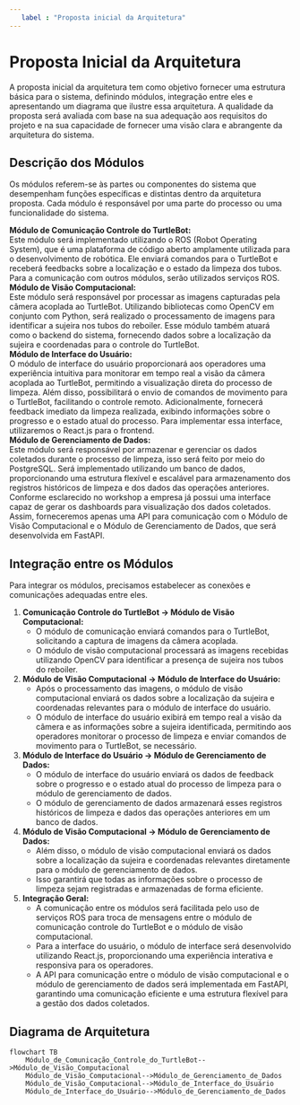 ```yaml
---
   label : "Proposta inicial da Arquitetura"
---
```


# Proposta Inicial da Arquitetura  
   A proposta inicial da arquitetura tem como objetivo fornecer uma estrutura básica para o sistema, definindo módulos, integração entre eles e apresentando um diagrama que ilustre essa arquitetura. A qualidade da proposta será avaliada com base na sua adequação aos requisitos do projeto e na sua capacidade de fornecer uma visão clara e abrangente da arquitetura do sistema.<br/>

## Descrição dos Módulos
   Os módulos referem-se às partes ou componentes do sistema que desempenham funções específicas e distintas dentro da arquitetura proposta. Cada módulo é responsável por uma parte do processo ou uma funcionalidade do sistema.<br/>

**Módulo de Comunicação Controle do TurtleBot:**<br/> 
   Este módulo será implementado utilizando o ROS (Robot Operating System), que é uma plataforma de código aberto amplamente utilizada para o desenvolvimento de robótica. Ele enviará comandos para o TurtleBot e receberá feedbacks sobre a localização e o estado da limpeza dos tubos. Para a comunicação com outros módulos, serão utilizados serviços ROS.<br/>
**Módulo de Visão Computacional:**<br/> 
   Este módulo será responsável por processar as imagens capturadas pela câmera acoplada ao TurtleBot. Utilizando bibliotecas como OpenCV em conjunto com Python, será realizado o processamento de imagens para identificar a sujeira nos tubos do reboiler. Esse módulo também atuará como o backend do sistema, fornecendo dados sobre a localização da sujeira e coordenadas para o controle do TurtleBot.<br/>
**Módulo de Interface do Usuário:**<br/>
   O módulo de interface do usuário proporcionará aos operadores uma experiência intuitiva para monitorar em tempo real a visão da câmera acoplada ao TurtleBot, permitindo a visualização direta do processo de limpeza. Além disso, possibilitará o envio de comandos de movimento para o TurtleBot, facilitando o controle remoto. Adicionalmente, fornecerá feedback imediato da limpeza realizada, exibindo informações sobre o progresso e o estado atual do processo. Para implementar essa interface, utilizaremos o React.js para o frontend.<br/>
**Módulo de Gerenciamento de Dados:**<br/>
   Este módulo será responsável por armazenar e gerenciar os dados coletados durante o processo de limpeza, isso será feito por meio do PostgreSQL. Será implementado utilizando um banco de dados, proporcionando uma estrutura flexível e escalável para armazenamento dos registros históricos de limpeza e dos dados das operações anteriores. Conforme esclarecido no workshop a empresa já possui uma interface capaz de gerar os dashboards para visualização dos dados coletados. Assim, forneceremos apenas uma API para comunicação com o Módulo de Visão Computacional e o Módulo de Gerenciamento de Dados, que será desenvolvida em FastAPI.<br/>

## Integração entre os Módulos
Para integrar os módulos, precisamos estabelecer as conexões e comunicações adequadas entre eles.<br/>

1. **Comunicação Controle do TurtleBot -> Módulo de Visão Computacional:**
   - O módulo de comunicação enviará comandos para o TurtleBot, solicitando a captura de imagens da câmera acoplada.<br/>
   - O módulo de visão computacional processará as imagens recebidas utilizando OpenCV para identificar a presença de sujeira nos tubos do reboiler.<br/>
2. **Módulo de Visão Computacional -> Módulo de Interface do Usuário:**
   - Após o processamento das imagens, o módulo de visão computacional enviará os dados sobre a localização da sujeira e coordenadas relevantes para o módulo de interface do usuário.<br/>
   - O módulo de interface do usuário exibirá em tempo real a visão da câmera e as informações sobre a sujeira identificada, permitindo aos operadores monitorar o processo de limpeza e enviar comandos de movimento para o TurtleBot, se necessário.<br/>
3. **Módulo de Interface do Usuário -> Módulo de Gerenciamento de Dados:**
   - O módulo de interface do usuário enviará os dados de feedback sobre o progresso e o estado atual do processo de limpeza para o módulo de gerenciamento de dados.<br/>
   - O módulo de gerenciamento de dados armazenará esses registros históricos de limpeza e dados das operações anteriores em um banco de dados.<br/>
4. **Módulo de Visão Computacional -> Módulo de Gerenciamento de Dados:**
   - Além disso, o módulo de visão computacional enviará os dados sobre a localização da sujeira e coordenadas relevantes diretamente para o módulo de gerenciamento de dados.<br/>
   - Isso garantirá que todas as informações sobre o processo de limpeza sejam registradas e armazenadas de forma eficiente.<br/>
5. **Integração Geral:**
   - A comunicação entre os módulos será facilitada pelo uso de serviços ROS para troca de mensagens entre o módulo de comunicação controle do TurtleBot e o módulo de visão computacional.<br/>
   - Para a interface do usuário, o módulo de interface será desenvolvido utilizando React.js, proporcionando uma experiência interativa e responsiva para os operadores.<br/>
   - A API para comunicação entre o módulo de visão computacional e o módulo de gerenciamento de dados será implementada em FastAPI, garantindo uma comunicação eficiente e uma estrutura flexível para a gestão dos dados coletados.<br/>

## Diagrama de Arquitetura
```mermaid
flowchart TB
    Módulo_de_Comunicação_Controle_do_TurtleBot-->Módulo_de_Visão_Computacional
    Módulo_de_Visão_Computacional-->Módulo_de_Gerenciamento_de_Dados
    Módulo_de_Visão_Computacional-->Módulo_de_Interface_do_Usuário
    Módulo_de_Interface_do_Usuário-->Módulo_de_Gerenciamento_de_Dados
```
